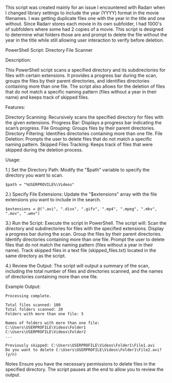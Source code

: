 This script was created mainly for an issue I encountered with Radarr when I changed library settings to include the year (YYYY) format in the movie filenames. I was getting duplicate files one with the year in the title and one without. Since Radarr stores each movie in its own subfolder, I had 1000's of subfolders where some had 2 copies of a movie. This script is designed to determine what folders those are and prompt to delete the file without the year in the title while still allowing user interaction to verify before deletion.






PowerShell Script: Directory File Scanner

Description:

  This PowerShell script scans a specified directory and its subdirectories for files with certain extensions. It provides a progress bar during the scan, groups the files by their parent directories, and identifies directories containing more than one file. The script also allows for the deletion of files that do not match a specific naming pattern (files without a year in their name) and keeps track of skipped files.

Features:

  Directory Scanning: Recursively scans the specified directory for files with the given extensions.
  Progress Bar: Displays a progress bar indicating the scan’s progress.
  File Grouping: Groups files by their parent directories.
  Directory Filtering: Identifies directories containing more than one file.
  File Deletion: Prompts the user to delete files that do not match a specific naming pattern.
  Skipped Files Tracking: Keeps track of files that were skipped during the deletion process.

Usage:

  1.) Set the Directory Path: Modify the  "$path" variable to specify the directory you want to scan.
  
    $path = "%USERPROVILE%\Videos"

  2.) Specify File Extensions: Update the "$extensions" array with the file extensions you want to include in the search.

    $extensions = @(".avi", ".divx", ".gifv", ".mp4", ".mpeg", ".mkv", ".mov", ".wmv")

  3.) Run the Script: Execute the script in PowerShell. The script will:
        Scan the directory and subdirectories for files with the specified extensions.
        Display a progress bar during the scan.
        Group the files by their parent directories.
        Identify directories containing more than one file.
        Prompt the user to delete files that do not match the naming pattern (files without a year in their name).
        Track skipped files in a text file (skipped_files.txt) located in the same directory as the script.

  4.) Review the Output: The script will output a summary of the scan, including the total number of files and directories scanned, and the names of directories containing more than one file.

  Example Output:

    Processing complete.

    Total files scanned: 100
    Total folders scanned: 20
    Folders with more than one file: 5

    Names of folders with more than one file:
    C:\Users\USERPROFILE\Videos\Folder1
    C:\Users\USERPROFILE\Videos\Folder2
    ...

    Previously skipped: C:\Users\USERPROFILE\Videos\Folder1\File1.avi
    Do you want to delete C:\Users\USERPROFILE\Videos\Folder1\File2.avi? (y/n)

Notes
Ensure you have the necessary permissions to delete files in the specified directory.
The script pauses at the end to allow you to review the output.
